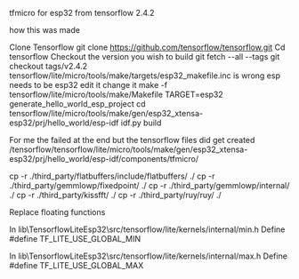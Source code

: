 tfmicro for esp32 from tensorflow 2.4.2 

how this was made

Clone Tensorflow
	git clone https://github.com/tensorflow/tensorflow.git
Cd tensorflow
Checkout the version you wish to build
	git fetch --all --tags
	git checkout tags/v2.4.2
tensorflow/lite/micro/tools/make/targets/esp32_makefile.inc is wrong 
	esp needs to be esp32 edit it change it
make -f tensorflow/lite/micro/tools/make/Makefile TARGET=esp32 generate_hello_world_esp_project
cd tensorflow/lite/micro/tools/make/gen/esp32_xtensa-esp32/prj/hello_world/esp-idf
idf.py build

For me the failed at the end but the tensorflow files did get created
/tensorflow/tensorflow/lite/micro/tools/make/gen/esp32_xtensa-esp32/prj/hello_world/esp-idf/components/tfmicro/

cp -r  ./third_party/flatbuffers/include/flatbuffers/ ./
cp -r ./third_party/gemmlowp/fixedpoint/ ./
cp -r ./third_party/gemmlowp/internal/ ./
cp -r ./third_party/kissfft/ ./
cp -r ./third_party/ruy/ruy/ ./

Replace floating functions

In lib\TensorflowLiteEsp32\src/tensorflow/lite/kernels/internal/min.h
Define 
#define TF_LITE_USE_GLOBAL_MIN

In lib\TensorflowLiteEsp32\src/tensorflow/lite/kernels/internal/max.h
Define 
#define TF_LITE_USE_GLOBAL_MAX
